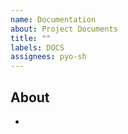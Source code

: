 ```yaml
---
name: Documentation
about: Project Documents
title: ""
labels: DOCS
assignees: pyo-sh
---
```


## About

-

<!--
## Comments
Write about what you think
-->

<!--
## Refs
Write about references
-->
